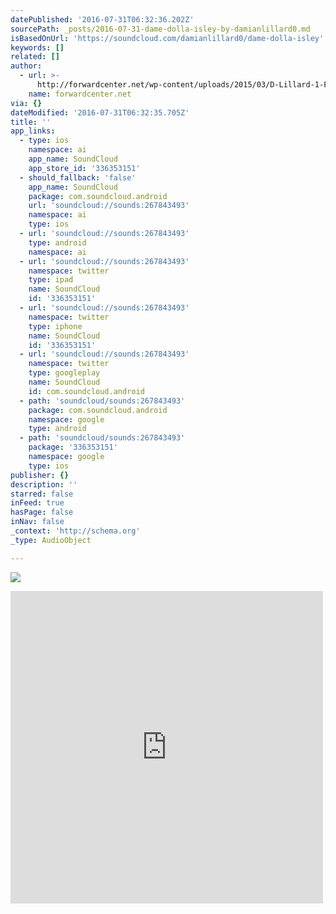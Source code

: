```yaml
---
datePublished: '2016-07-31T06:32:36.202Z'
sourcePath: _posts/2016-07-31-dame-dolla-isley-by-damianlillard0.md
isBasedOnUrl: 'https://soundcloud.com/damianlillard0/dame-dolla-isley'
keywords: []
related: []
author:
  - url: >-
      http://forwardcenter.net/wp-content/uploads/2015/03/D-Lillard-1-Florist-City-Hero-S85164-H.jpg
    name: forwardcenter.net
via: {}
dateModified: '2016-07-31T06:32:35.705Z'
title: ''
app_links:
  - type: ios
    namespace: ai
    app_name: SoundCloud
    app_store_id: '336353151'
  - should_fallback: 'false'
    app_name: SoundCloud
    package: com.soundcloud.android
    url: 'soundcloud://sounds:267843493'
    namespace: ai
    type: ios
  - url: 'soundcloud://sounds:267843493'
    type: android
    namespace: ai
  - url: 'soundcloud://sounds:267843493'
    namespace: twitter
    type: ipad
    name: SoundCloud
    id: '336353151'
  - url: 'soundcloud://sounds:267843493'
    namespace: twitter
    type: iphone
    name: SoundCloud
    id: '336353151'
  - url: 'soundcloud://sounds:267843493'
    namespace: twitter
    type: googleplay
    name: SoundCloud
    id: com.soundcloud.android
  - path: 'soundcloud/sounds:267843493'
    package: com.soundcloud.android
    namespace: google
    type: android
  - path: 'soundcloud/sounds:267843493'
    package: '336353151'
    namespace: google
    type: ios
publisher: {}
description: ''
starred: false
inFeed: true
hasPage: false
inNav: false
_context: 'http://schema.org'
_type: AudioObject

---
```

![](https://the-grid-user-content.s3-us-west-2.amazonaws.com/8fa947bf-7c07-483c-9974-538a482f0920.jpg)

<iframe src="https://cdn.embedly.com/widgets/media.html?src=https%3A%2F%2Fw.soundcloud.com%2Fplayer%2F%3Fvisual%3Dtrue%26url%3Dhttp%253A%252F%252Fapi.soundcloud.com%252Ftracks%252F267843493%26show_artwork%3Dtrue&amp;url=https%3A%2F%2Fsoundcloud.com%2Fdamianlillard0%2Fdame-dolla-isley&amp;image=http%3A%2F%2Fi1.sndcdn.com%2Fartworks-000166226147-950y1y-t500x500.jpg&amp;key=b7d04c9b404c499eba89ee7072e1c4f7&amp;type=text%2Fhtml&amp;schema=soundcloud" width="500" height="500" scrolling="no" frameborder="0" allowfullscreen="" style=""></iframe>